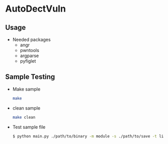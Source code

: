 # AutoDectVuln

## Usage

- Needed packages
    - angr
    - pwntools
    - argparse
    - pyfiglet

## Sample Testing

- Make sample
    ```sh
    make
    ```
- clean sample
    ```sh
    make clean
    ```
- Test sample file 
    ```sh
    $ python main.py ./path/to/binary -m module -s ./path/to/save -t limit_time
    ```

